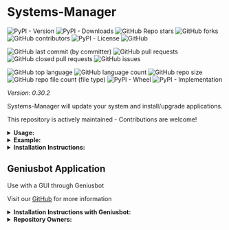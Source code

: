 # Systems-Manager

![PyPI - Version](https://img.shields.io/pypi/v/systems-manager)
![PyPI - Downloads](https://img.shields.io/pypi/dd/systems-manager)
![GitHub Repo stars](https://img.shields.io/github/stars/Knuckles-Team/systems-manager)
![GitHub forks](https://img.shields.io/github/forks/Knuckles-Team/systems-manager)
![GitHub contributors](https://img.shields.io/github/contributors/Knuckles-Team/systems-manager)
![PyPI - License](https://img.shields.io/pypi/l/systems-manager)
![GitHub](https://img.shields.io/github/license/Knuckles-Team/systems-manager)

![GitHub last commit (by committer)](https://img.shields.io/github/last-commit/Knuckles-Team/systems-manager)
![GitHub pull requests](https://img.shields.io/github/issues-pr/Knuckles-Team/systems-manager)
![GitHub closed pull requests](https://img.shields.io/github/issues-pr-closed/Knuckles-Team/systems-manager)
![GitHub issues](https://img.shields.io/github/issues/Knuckles-Team/systems-manager)

![GitHub top language](https://img.shields.io/github/languages/top/Knuckles-Team/systems-manager)
![GitHub language count](https://img.shields.io/github/languages/count/Knuckles-Team/systems-manager)
![GitHub repo size](https://img.shields.io/github/repo-size/Knuckles-Team/systems-manager)
![GitHub repo file count (file type)](https://img.shields.io/github/directory-file-count/Knuckles-Team/systems-manager)
![PyPI - Wheel](https://img.shields.io/pypi/wheel/systems-manager)
![PyPI - Implementation](https://img.shields.io/pypi/implementation/systems-manager)

*Version: 0.30.2*

Systems-Manager will update your system and install/upgrade applications.

This repository is actively maintained - Contributions are welcome!

<details>
  <summary><b>Usage:</b></summary>

| Short Flag | Long Flag         | Description                                   |
|------------|-------------------|-----------------------------------------------|
| -h         | --help            | See usage for script                          |
| -c         | --clean           | Clean Recycle/Trash bin                       |
| -e         | --enable-features | Enable Window Features                        |
| -f         | --font            | Install Hack NF Font                          |
| -i         | --install         | Install applications                          |
| -p         | --python          | Install Python Modules                        |
| -s         | --silent          | Don't print to stdout                         |
| -u         | --update          | Update your applications and Operating System |
| -t         | --theme           | Apply Takuyuma Terminal Theme                 |

</details>

<details>
  <summary><b>Example:</b></summary>

```bash
systems-manager --font --update --clean --theme --python 'geniusbot' --install 'python3'
```

</details>

<details>
  <summary><b>Installation Instructions:</b></summary>

Install Python Package

```bash
python -m pip install systems-manager
```

</details>



## Geniusbot Application

Use with a GUI through Geniusbot

Visit our [GitHub](https://github.com/Knuckles-Team/geniusbot) for more information

<details>
  <summary><b>Installation Instructions with Geniusbot:</b></summary>

Install Python Package

```bash
python -m pip install geniusbot
```

</details>


<details>
  <summary><b>Repository Owners:</b></summary>


<img width="100%" height="180em" src="https://github-readme-stats.vercel.app/api?username=Knucklessg1&show_icons=true&hide_border=true&&count_private=true&include_all_commits=true" />

![GitHub followers](https://img.shields.io/github/followers/Knucklessg1)
![GitHub User's stars](https://img.shields.io/github/stars/Knucklessg1)
</details>
